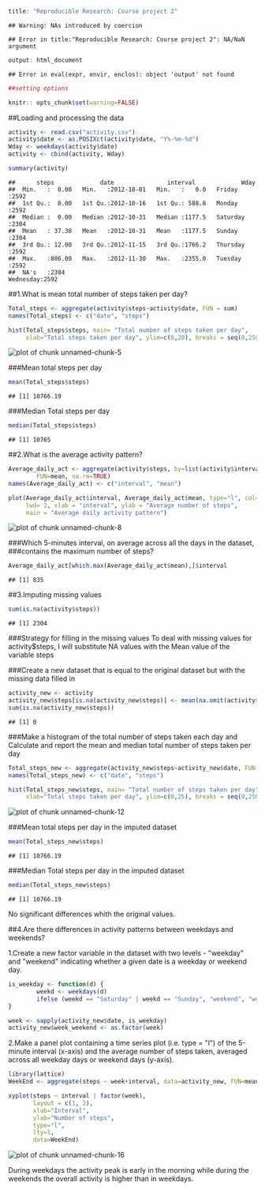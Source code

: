 

```r
title: "Reproducible Research: Course project 2"
```

```
## Warning: NAs introduced by coercion
```

```
## Error in title:"Reproducible Research: Course project 2": NA/NaN argument
```

```r
output: html_document
```

```
## Error in eval(expr, envir, enclos): object 'output' not found
```

```r
##setting options
```

```r
knitr:: opts_chunk$set(warning=FALSE)
```

##Loading and processing the data

```r
activity <- read.csv("activity.csv")
activity$date <- as.POSIXct(activity$date, "Y%-%m-%d")
Wday <- weekdays(activity$date)
activity <- cbind(activity, Wday)

summary(activity)
```

```
##      steps             date               interval             Wday     
##  Min.   :  0.00   Min.   :2012-10-01   Min.   :   0.0   Friday   :2592  
##  1st Qu.:  0.00   1st Qu.:2012-10-16   1st Qu.: 588.8   Monday   :2592  
##  Median :  0.00   Median :2012-10-31   Median :1177.5   Saturday :2304  
##  Mean   : 37.38   Mean   :2012-10-31   Mean   :1177.5   Sunday   :2304  
##  3rd Qu.: 12.00   3rd Qu.:2012-11-15   3rd Qu.:1766.2   Thursday :2592  
##  Max.   :806.00   Max.   :2012-11-30   Max.   :2355.0   Tuesday  :2592  
##  NA's   :2304                                           Wednesday:2592
```

##1.What is mean total number of steps taken per day?

```r
Total_steps <- aggregate(activity$steps~activity$date, FUN = sum)
names(Total_steps) <- c("date", "steps")

hist(Total_steps$steps, main= "Total number of steps taken per day", 
     xlab="Total steps taken per day", ylim=c(0,20), breaks = seq(0,25000, by=2500))
```

![plot of chunk unnamed-chunk-5](figure/unnamed-chunk-5-1.png)

###Mean total steps per day

```r
mean(Total_steps$steps)
```

```
## [1] 10766.19
```

###Median Total steps per day

```r
median(Total_steps$steps)
```

```
## [1] 10765
```

##2.What is the average activity pattern?

```r
Average_daily_act <- aggregate(activity$steps, by=list(activity$interval), 
        FUN=mean, na.rm=TRUE)
names(Average_daily_act) <- c("interval", "mean")

plot(Average_daily_act$interval, Average_daily_act$mean, type="l", col="red", 
     lwd= 2, xlab = "interval", ylab = "Average number of steps",
     main = "Average daily activity pattern")
```

![plot of chunk unnamed-chunk-8](figure/unnamed-chunk-8-1.png)

###Which 5-minutes interval, on average across all the days in the dataset, 
###contains the maximum number of steps?

```r
Average_daily_act[which.max(Average_daily_act$mean),]$interval
```

```
## [1] 835
```

##3.Imputing missing values

```r
sum(is.na(activity$steps))
```

```
## [1] 2304
```

###Strategy for filling in the missing values
To deal with missing values for activity$steps, I will substitute NA values with the Mean value of the variable steps

###Create a new dataset that is equal to the original dataset but with the missing data filled in

```r
activity_new <- activity
activity_new$steps[is.na(activity_new$steps)] <- mean(na.omit(activity$steps))
sum(is.na(activity_new$steps))
```

```
## [1] 0
```

###Make a histogram of the total number of steps taken each day and Calculate and report the mean and median total number of steps taken per day 

```r
Total_steps_new <- aggregate(activity_new$steps~activity_new$date, FUN = sum)
names(Total_steps_new) <- c("date", "steps")

hist(Total_steps_new$steps, main= "Total number of steps taken per day", 
     xlab="Total steps taken per day", ylim=c(0,25), breaks = seq(0,25000, by=2500))
```

![plot of chunk unnamed-chunk-12](figure/unnamed-chunk-12-1.png)

###Mean total steps per day in the imputed dataset

```r
mean(Total_steps_new$steps)
```

```
## [1] 10766.19
```

###Median Total steps per day in the imputed dataset

```r
median(Total_steps_new$steps)
```

```
## [1] 10766.19
```

No significant differences whith the original values.

##4.Are there differences in activity patterns between weekdays and weekends?

1.Create a new factor variable in the dataset with two levels - "weekday" and "weekend" indicating whether a given date is a weekday or weekend day.


```r
is_weekday <- function(d) {
        weekd <- weekdays(d)
        ifelse (weekd == "Saturday" | weekd == "Sunday", "weekend", "weekday")
}

week <- sapply(activity_new$date, is_weekday)
activity_new$week_weekend <- as.factor(week)
```

2.Make a panel plot containing a time series plot (i.e. type = "l") of the 5-minute interval (x-axis) and the average number of steps taken, averaged across all weekday days or weekend days (y-axis). 


```r
library(lattice)
WeekEnd <- aggregate(steps ~ week+interval, data=activity_new, FUN=mean)

xyplot(steps ~ interval | factor(week),
       layout = c(1, 2),
       xlab="Interval",
       ylab="Number of steps",
       type="l",
       lty=1,
       data=WeekEnd)
```

![plot of chunk unnamed-chunk-16](figure/unnamed-chunk-16-1.png)

During weekdays the activity peak is early in the morning while during the weekends the 
 overall activity is higher than in weekdays.
```


